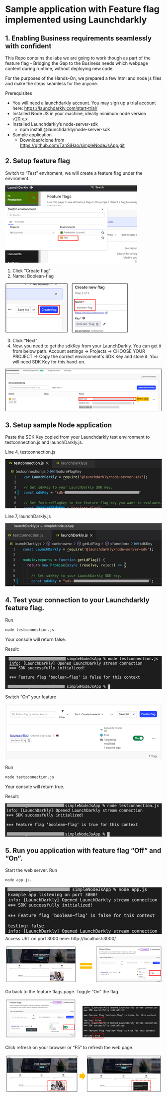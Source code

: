 # Sample application with Feature flag implemented using Launchdarkly

## 1. Enabling Business requirements seamlessly with confident
This Repo contains the labs we are going to work though as part of the feature flag - Bridging the Gap to the Business needs which webpage content during runtime, without deploying new code. 

For the purposes of the Hands-On, we prepared a few html and node js files and make the steps seamless for the anyone.

Prerequisites
- You will need a launchdarkly account. You may sign up a trial account here: https://launchdarkly.com/start-trial/
- Installed Node JS in your machine, ideally minimum node version v20.x.x
- Installed Launchdarkly’s node-server-sdk
  - npm install @launchdarkly/node-server-sdk
- Sample application
  - Download/clone from https://github.com/TanSiHao/simpleNodeJsApp.git 

## 2. Setup feature flag
Switch to “Test” enviroment, we will create a feature flag under the enviroment.

<img src="images/Picture1.png" alt="Setup feature flag"><br />

1.	Click “Create flag”
2.	Name: Boolean-flag<br />

<img src="images/Picture2.png" alt="Create feature flag"><br />

3.	Click “Next” 
4.	Now, you need to get the sdkKey from your LaunchDarkly. You can get it from below path.
Account settings -> Projects -> CHOOSE YOUR PROJECT -> Copy the correct environment's SDK Key and store it. You will need SDK Key for this hand-on. 

<img src="images/Picture3.png" alt="Copy SDK KEY"><br />

## 3.	Setup sample Node application
Paste the SDK Key copied from your Launchdarkly test environment to testconnection.js and launchDarkly.js.

Line 4, testconnection.js

<img src="images/Picture4.png" alt="Update SDK Key at testconnection.js"><br />

Line 7, launchDarkly.js

<img src="images/Picture5.png" alt="Update SDK Key at launchDarkly.js"><br />

## 4.	Test your connection to your Launchdarkly feature flag.
Run 
```sh
node testconnection.js
```
Your console will return false. 

Result:

<img src="images/Picture6.png" alt="Test connection using launchDarkly.js"><br />

Switch “On” your feature

<img src="images/Picture7.png" alt="Switch the feature flag on"><br />

Run 
```sh
node testconnection.js
```

Your console will return true.

Result:

<img src="images/Picture8.png" alt="Verify toggle ON in terninal"><br />

## 5.	Run you application with feature flag “Off” and “On”.
Start the web server. Run 
```sh
node app.js.
```
<img src="images/Picture12.png" alt="Start web server"><br />
Access URL on port 3000 here: http://localhost:3000/

<img src="images/Picture9.png" alt="How UI Looks like when toggle is False"><br />

Go back to the feature flags page. Toggle “On” the flag.

<img src="images/Picture10.png" alt="Switch toggle to TRUE, and verify update in console"><br />

Click refresh on your browser or “F5” to refresh the web page.

<img src="images/Picture11.png" alt="UI page A to UI page B"><br />